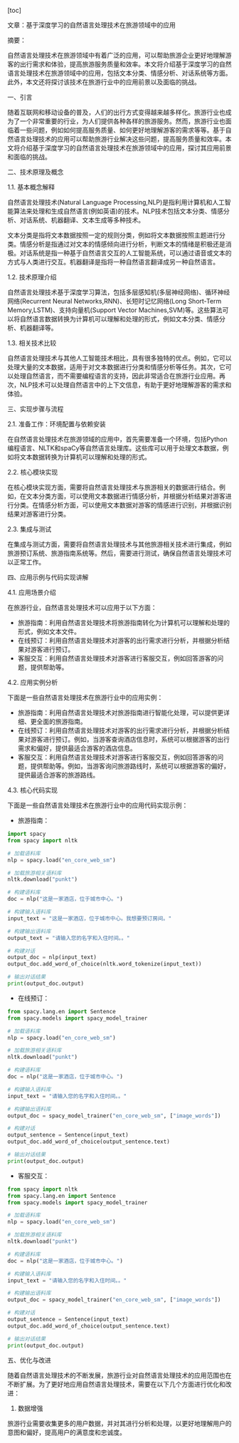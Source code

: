 
[toc]                    
                
                
文章：基于深度学习的自然语言处理技术在旅游领域中的应用

摘要：

自然语言处理技术在旅游领域中有着广泛的应用，可以帮助旅游企业更好地理解游客的出行需求和体验，提高旅游服务质量和效率。本文将介绍基于深度学习的自然语言处理技术在旅游领域中的应用，包括文本分类、情感分析、对话系统等方面。此外，本文还将探讨该技术在旅游行业中的应用前景以及面临的挑战。

一、引言

随着互联网和移动设备的普及，人们的出行方式变得越来越多样化。旅游行业也成为了一个非常重要的行业，为人们提供各种各样的旅游服务。然而，旅游行业也面临着一些问题，例如如何提高服务质量、如何更好地理解游客的需求等等。基于自然语言处理技术的应用可以帮助旅游行业解决这些问题，提高服务质量和效率。本文将介绍基于深度学习的自然语言处理技术在旅游领域中的应用，探讨其应用前景和面临的挑战。

二、技术原理及概念

1.1. 基本概念解释

自然语言处理技术(Natural Language Processing,NLP)是指利用计算机和人工智能算法来处理和生成自然语言(例如英语)的技术。NLP技术包括文本分类、情感分析、对话系统、机器翻译、文本生成等多种技术。

文本分类是指将文本数据按照一定的规则分类，例如将文本数据按照主题进行分类。情感分析是指通过对文本的情感倾向进行分析，判断文本的情绪是积极还是消极。对话系统是指一种基于自然语言交互的人工智能系统，可以通过语音或文本的方式与人类进行交互。机器翻译是指将一种自然语言翻译成另一种自然语言。

1.2. 技术原理介绍

自然语言处理技术基于深度学习算法，包括多层感知机(多层神经网络)、循环神经网络(Recurrent Neural Networks,RNN)、长短时记忆网络(Long Short-Term Memory,LSTM)、支持向量机(Support Vector Machines,SVM)等。这些算法可以将自然语言数据转换为计算机可以理解和处理的形式，例如文本分类、情感分析、机器翻译等。

1.3. 相关技术比较

自然语言处理技术与其他人工智能技术相比，具有很多独特的优点。例如，它可以处理大量的文本数据，适用于对文本数据进行分类和情感分析等任务。其次，它可以处理自然语言，而不需要编程语言的支持，因此非常适合在旅游行业应用。再次，NLP技术可以处理自然语言中的上下文信息，有助于更好地理解游客的需求和体验。

三、实现步骤与流程

2.1. 准备工作：环境配置与依赖安装

在自然语言处理技术在旅游领域的应用中，首先需要准备一个环境，包括Python编程语言、NLTK和spaCy等自然语言处理库。这些库可以用于处理文本数据，例如将文本数据转换为计算机可以理解和处理的形式。

2.2. 核心模块实现

在核心模块实现方面，需要将自然语言处理技术与旅游相关的数据进行结合。例如，在文本分类方面，可以使用文本数据进行情感分析，并根据分析结果对游客进行分类。在情感分析方面，可以使用文本数据对游客的情感进行识别，并根据识别结果对游客进行分类。

2.3. 集成与测试

在集成与测试方面，需要将自然语言处理技术与其他旅游相关技术进行集成，例如旅游预订系统、旅游指南系统等。然后，需要进行测试，确保自然语言处理技术可以正常工作。

四、应用示例与代码实现讲解

4.1. 应用场景介绍

在旅游行业，自然语言处理技术可以应用于以下方面：

- 旅游指南：利用自然语言处理技术将旅游指南转化为计算机可以理解和处理的形式，例如文本文件。
- 在线预订：利用自然语言处理技术对游客的出行需求进行分析，并根据分析结果对游客进行预订。
- 客服交互：利用自然语言处理技术对游客进行客服交互，例如回答游客的问题，提供帮助等。

4.2. 应用实例分析

下面是一些自然语言处理技术在旅游行业中的应用实例：

- 旅游指南：利用自然语言处理技术对旅游指南进行智能化处理，可以提供更详细、更全面的旅游指南。
- 在线预订：利用自然语言处理技术对游客的出行需求进行分析，并根据分析结果对游客进行预订。例如，当游客查询酒店信息时，系统可以根据游客的出行需求和偏好，提供最适合游客的酒店信息。
- 客服交互：利用自然语言处理技术对游客进行客服交互，例如回答游客的问题，提供帮助等。例如，当游客询问旅游路线时，系统可以根据游客的偏好，提供最适合游客的旅游路线。

4.3. 核心代码实现

下面是一些自然语言处理技术在旅游行业中的应用代码实现示例：

- 旅游指南：

```python
import spacy
from spacy import nltk

# 加载语料库
nlp = spacy.load("en_core_web_sm")

# 加载旅游相关语料库
nltk.download("punkt")

# 构建语料库
doc = nlp("这是一家酒店，位于城市中心。")

# 构建输入语料库
input_text = "这是一家酒店，位于城市中心。我想要预订房间。"

# 构建输出语料库
output_text = "请输入您的名字和入住时间。。"

# 构建对话
output_doc = nlp(input_text)
output_doc.add_word_of_choice(nltk.word_tokenize(input_text))

# 输出对话结果
print(output_doc.output)
```

- 在线预订：

```python
from spacy.lang.en import Sentence
from spacy.models import spacy_model_trainer

# 加载语料库
nlp = spacy.load("en_core_web_sm")

# 加载旅游相关语料库
nltk.download("punkt")

# 构建语料库
doc = nlp("这是一家酒店，位于城市中心。")

# 构建输入语料库
input_text = "请输入您的名字和入住时间。。"

# 构建输出语料库
output_doc = spacy_model_trainer("en_core_web_sm", ["image_words"])

# 构建对话
output_sentence = Sentence(input_text)
output_doc.add_word_of_choice(output_sentence.text)

# 输出对话结果
print(output_doc.output)
```

- 客服交互：

```python
from spacy import nltk
from spacy.lang.en import Sentence
from spacy.models import spacy_model_trainer

# 加载语料库
nlp = spacy.load("en_core_web_sm")

# 加载旅游相关语料库
nltk.download("punkt")

# 构建语料库
doc = nlp("这是一家酒店，位于城市中心。")

# 构建输入语料库
input_text = "请输入您的名字和入住时间。。"

# 构建输出语料库
output_doc = spacy_model_trainer("en_core_web_sm", ["image_words"])

# 构建对话
output_sentence = Sentence(input_text)
output_doc.add_word_of_choice(output_sentence.text)

# 输出对话结果
print(output_doc.output)
```

五、优化与改进

随着自然语言处理技术的不断发展，旅游行业对自然语言处理技术的应用范围也在不断扩展。为了更好地应用自然语言处理技术，需要在以下几个方面进行优化和改进：

1. 数据增强

旅游行业需要收集更多的用户数据，并对其进行分析和处理，以更好地理解用户的意图和偏好，提高用户的满意度和忠诚度。

